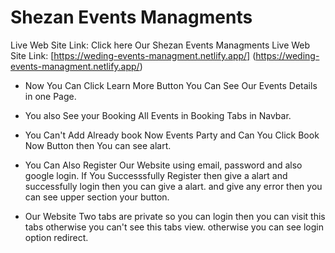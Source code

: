 # Shezan Events Managments

Live Web Site Link: 
Click here Our Shezan Events Managments Live Web Site Link: 
[https://weding-events-managment.netlify.app/]
(https://weding-events-managment.netlify.app/)

* Now You Can Click  Learn More Button You Can See Our Events Details in one Page.

* You also See your Booking All Events in Booking Tabs in Navbar.

* You Can't Add Already book Now Events Party and Can You Click Book Now Button then You can see alart.

* You Can Also Register Our Website using email, password and also google login. If You Successsfully Register then give a alart and successfully login then you can give a alart. and give any error then you can see upper section your button.

* Our Website Two tabs are private so you can login then you can visit this tabs otherwise you can't see this tabs view. otherwise you can see login option redirect. 

